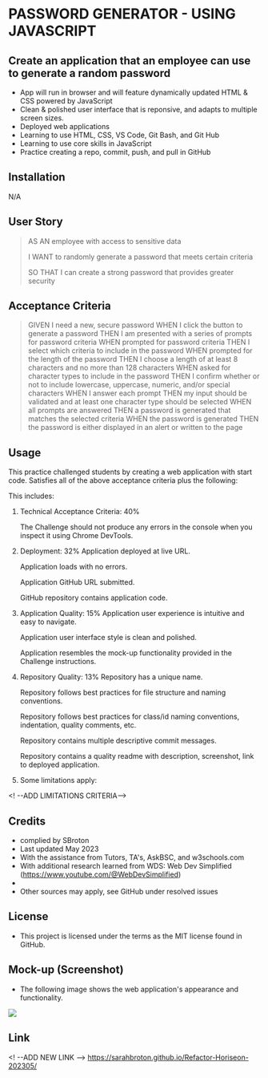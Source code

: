 # PASSWORD GENERATOR - USING JAVASCRIPT

## Create an application that an employee can use to generate a random password

- App will run in browser and will feature dynamically updated HTML & CSS powered by JavaScript
- Clean & polished user interface that is reponsive, and adapts to multiple screen sizes.  
- Deployed web applications  
- Learning to use HTML, CSS, VS Code, Git Bash, and Git Hub
- Learning to use core skills in JavaScript
- Practice creating a repo, commit, push, and pull in GitHub

## Installation

N/A

## User Story

>AS AN employee with access to sensitive data
>
>I WANT to randomly generate a password that meets certain criteria
>
>SO THAT I can create a strong password that provides greater security

## Acceptance Criteria

>GIVEN I need a new, secure password
>WHEN I click the button to generate a password
>THEN I am presented with a series of prompts for password criteria
>WHEN prompted for password criteria
>THEN I select which criteria to include in the password
>WHEN prompted for the length of the password
>THEN I choose a length of at least 8 characters and no more than 128 characters
>WHEN asked for character types to include in the password
>THEN I confirm whether or not to include lowercase, uppercase, numeric, and/or special characters
>WHEN I answer each prompt
>THEN my input should be validated and at least one character type should be selected
>WHEN all prompts are answered
>THEN a password is generated that matches the selected criteria
>WHEN the password is generated
>THEN the password is either displayed in an alert or written to the page

## Usage

This practice challenged students by creating a web application with start code. Satisfies all of the above acceptance criteria plus the following:

This includes:

1.  Technical Acceptance Criteria: 40%
    
    The Challenge should not produce any errors in the console when you inspect it using Chrome DevTools.
>
2. Deployment: 32%
    Application deployed at live URL.

    Application loads with no errors.

    Application GitHub URL submitted.

    GitHub repository contains application code.
>
3. Application Quality: 15%
    Application user experience is intuitive and easy to navigate.

    Application user interface style is clean and polished.

    Application resembles the mock-up functionality provided in the Challenge instructions.
>    
4. Repository Quality: 13%
    Repository has a unique name.

    Repository follows best practices for file structure and naming conventions.

    Repository follows best practices for class/id naming conventions, indentation, quality comments, etc.

    Repository contains multiple descriptive commit messages.

    Repository contains a quality readme with description, screenshot, link to deployed application.
>
5. Some limitations apply:

 <!  --ADD LIMITATIONS CRITERIA-->       

## Credits
- complied by SBroton
- Last updated May 2023
- With the assistance from Tutors, TA's, AskBSC, and w3schools.com
- With additional research learned from WDS: Web Dev Simplified (https://www.youtube.com/@WebDevSimplified)
- 
- Other sources may apply, see GitHub under resolved issues

## License
- This project is licensed under the terms as the MIT license found in GitHub.

## Mock-up (Screenshot)
- The following image shows the web application's appearance and functionality. 

<img src=https://user-images.githubusercontent.com/130716239/238104476-2f87696b-3780-4024-a515-40b37666a806.png>

## Link

<! --ADD NEW LINK -->
https://sarahbroton.github.io/Refactor-Horiseon-202305/

